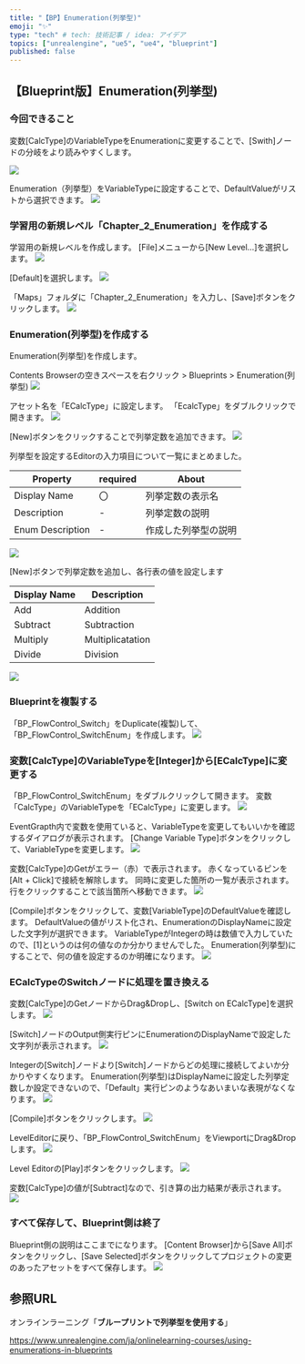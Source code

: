 ```yaml
---
title: "【BP】Enumeration(列挙型)"
emoji: "✨"
type: "tech" # tech: 技術記事 / idea: アイデア
topics: ["unrealengine", "ue5", "ue4", "blueprint"]
published: false
---
```


## 【Blueprint版】Enumeration(列挙型)

### 今回できること
変数[CalcType]のVariableTypeをEnumerationに変更することで、[Swith]ノードの分岐をより読みやすくします。

![](/images/books/ue5_starter_cpp_and_bp_001/chap_02_bp-enumeration/2022-01-24-10-35-50.png)

Enumeration（列挙型）をVariableTypeに設定することで、DefaultValueがリストから選択できます。
![](/images/books/ue5_starter_cpp_and_bp_001/chap_02_bp-enumeration/2022-01-24-10-37-33.png)

### 学習用の新規レベル「Chapter_2_Enumeration」を作成する

学習用の新規レベルを作成します。
[File]メニューから[New Level…]を選択します。
![](/images/books/ue5_starter_cpp_and_bp_001/chap_02_bp-enumeration/2022-01-24-08-49-02.png)

[Default]を選択します。
![](/images/books/ue5_starter_cpp_and_bp_001/chap_02_bp-enumeration/2022-01-24-08-49-18.png)

「Maps」フォルダに「Chapter_2_Enumeration」を入力し、[Save]ボタンをクリックします。
![](/images/books/ue5_starter_cpp_and_bp_001/chap_02_bp-enumeration/2022-01-24-08-52-19.png)


### Enumeration(列挙型)を作成する

Enumeration(列挙型)を作成します。

Contents Browserの空きスペースを右クリック > Blueprints > Enumeration(列挙型)
![](/images/books/ue5_starter_cpp_and_bp_001/chap_02_bp-enumeration/2022-01-24-09-04-13.png)

アセット名を「ECalcType」に設定します。
「EcalcType」をダブルクリックで開きます。
![](/images/books/ue5_starter_cpp_and_bp_001/chap_02_bp-enumeration/2022-01-24-09-05-38.png)


[New]ボタンをクリックすることで列挙定数を追加できます。
![](/images/books/ue5_starter_cpp_and_bp_001/chap_02_bp-enumeration/2022-01-24-09-15-13.png)

列挙型を設定するEditorの入力項目について一覧にまとめました。

| Property         | required | About                |
| ---------------- | -------- | -------------------- |
| Display Name     | 〇       | 列挙定数の表示名     |
| Description      | -        | 列挙定数の説明       |
| Enum Description | -        | 作成した列挙型の説明 |

![](/images/books/ue5_starter_cpp_and_bp_001/chap_02_bp-enumeration/2022-01-24-09-22-33.png)

[New]ボタンで列挙定数を追加し、各行表の値を設定します

| Display Name | Description      |
| ------------ | ---------------- |
| Add          | Addition         |
| Subtract     | Subtraction      |
| Multiply     | Multiplicatation |
| Divide       | Division         |

![](/images/books/ue5_starter_cpp_and_bp_001/chap_02_bp-enumeration/2022-01-24-09-24-23.png)

### Blueprintを複製する

「BP_FlowControl_Switch」をDuplicate(複製)して、「BP_FlowControl_SwitchEnum」を作成します。
![](/images/books/ue5_starter_cpp_and_bp_001/chap_02_bp-enumeration/2022-01-24-09-01-54.png)


### 変数[CalcType]のVariableTypeを[Integer]から[ECalcType]に変更する

「BP_FlowControl_SwitchEnum」をダブルクリックして開きます。
変数「CalcType」のVariableTypeを「ECalcType」に変更します。
![](/images/books/ue5_starter_cpp_and_bp_001/chap_02_bp-enumeration/2022-01-24-09-48-38.png)

EventGrapth内で変数を使用ていると、VariableTypeを変更してもいいかを確認するダイアログが表示されます。
[Change Variable Type]ボタンをクリックして、VariableTypeを変更します。
![](/images/books/ue5_starter_cpp_and_bp_001/chap_02_bp-enumeration/2022-01-24-09-53-09.png)

変数[CalcType]のGetがエラー（赤）で表示されます。
赤くなっているピンを[Alt + Click]で接続を解除します。
同時に変更した箇所の一覧が表示されます。行をクリックすることで該当箇所へ移動できます。
![](/images/books/ue5_starter_cpp_and_bp_001/chap_02_bp-enumeration/2022-01-24-09-55-09.png)

[Compile]ボタンをクリックして、変数[VariableType]のDefaultValueを確認します。
DefaultValueの値がリスト化され、EnumerationのDisplayNameに設定した文字列が選択できます。
VariableTypeがIntegerの時は数値で入力していたので、[1]というのは何の値なのか分かりませんでした。
Enumeration(列挙型)にすることで、何の値を設定するのか明確になります。
![](/images/books/ue5_starter_cpp_and_bp_001/chap_02_bp-enumeration/2022-01-24-10-11-31.png)

### ECalcTypeのSwitchノードに処理を置き換える

変数[CalcType]のGetノードからDrag&Dropし、[Switch on ECalcType]を選択します。
![](/images/books/ue5_starter_cpp_and_bp_001/chap_02_bp-enumeration/2022-01-24-09-59-42.png)

[Switch]ノードのOutput側実行ピンにEnumerationのDisplayNameで設定した文字列が表示されます。
![](/images/books/ue5_starter_cpp_and_bp_001/chap_02_bp-enumeration/2022-01-24-10-01-22.png)

Integerの[Switch]ノードより[Switch]ノードからどの処理に接続してよいか分かりやすくなります。
Enumeration(列挙型)はDisplayNameに設定した列挙定数しか設定できないので、「Default」実行ピンのようなあいまいな表現がなくなります。
![](/images/books/ue5_starter_cpp_and_bp_001/chap_02_bp-enumeration/2022-01-24-10-03-46.png)

[Compile]ボタンをクリックします。
![](/images/books/ue5_starter_cpp_and_bp_001/chap_02_bp-enumeration/2022-01-24-10-20-57.png)

LevelEditorに戻り、「BP_FlowControl_SwitchEnum」をViewportにDrag&Dropします。
![](/images/books/ue5_starter_cpp_and_bp_001/chap_02_bp-enumeration/2022-01-24-10-19-33.png)

Level Editorの[Play]ボタンをクリックします。
![](/images/books/ue5_starter_cpp_and_bp_001/chap_02_bp-enumeration/2022-01-24-10-21-20.png)

変数[CalcType]の値が[Subtract]なので、引き算の出力結果が表示されます。
![](/images/books/ue5_starter_cpp_and_bp_001/chap_02_bp-enumeration/2022-01-24-10-21-59.png)

### すべて保存して、Blueprint側は終了
Blueprint側の説明はここまでになります。
[Content Browser]から[Save All]ボタンをクリックし、[Save Selected]ボタンをクリックしてプロジェクトの変更のあったアセットをすべて保存します。
![](/images/books/ue5_starter_cpp_and_bp_001/chap_02_bp-enumeration/2022-01-24-10-31-44.png)


## 参照URL

オンラインラーニング「**ブループリントで列挙型を使用する**」

https://www.unrealengine.com/ja/onlinelearning-courses/using-enumerations-in-blueprints

